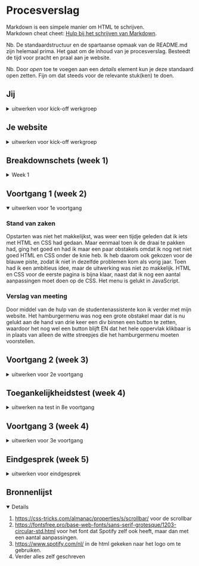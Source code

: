 # Procesverslag
Markdown is een simpele manier om HTML te schrijven.  
Markdown cheat cheet: [Hulp bij het schrijven van Markdown](https://github.com/adam-p/markdown-here/wiki/Markdown-Cheatsheet).

Nb. De standaardstructuur en de spartaanse opmaak van de README.md zijn helemaal prima. Het gaat om de inhoud van je procesverslag. Besteedt de tijd voor pracht en praal aan je website.

Nb. Door *open* toe te voegen aan een *details* element kun je deze standaard open zetten. Fijn om dat steeds voor de relevante stuk(ken) te doen.





## Jij

<details>
<summary>uitwerken voor kick-off werkgroep</summary>

### Auteur:
Jaron Korsaan

#### Je startniveau:
Blauw

#### Je focus:
Responsive
 
</details>





## Je website

<details>
<summary>uitwerken voor kick-off werkgroep</summary>

### Je opdracht:
https://www.spotify.com/

#### Screenshot(s) van de eerste pagina (small screen): 
Spotify - Home  
<img src="images/dummy-plaatje.jpg" width="375px" alt="omschrijving van de pagina">

#### Screenshot(s) van de tweede pagina (small screen):
Spotify Sign Up 
<img src="images/dummy-plaatje.jpg" width="375px" alt="omschrijving van de pagina">
 
</details>



## Breakdownschets (week 1)

<details>
<summary>Week 1</summary>

### de hele pagina:
![-screenshots-](images/breakdownschets.png) 

### dynamisch deel (bijv menu): 
![-screenshots-](images/breakdownschets.png) 


</details>





## Voortgang 1 (week 2)

<details open>
<summary>uitwerken voor 1e voortgang</summary>

### Stand van zaken
Opstarten was niet het makkelijkst, was weer een tijdje geleden dat ik iets met HTML en CSS had gedaan. Maar eenmaal toen ik de draai te pakken had, ging het goed en had ik maar een paar obstakels omdat ik nog net niet goed HTML en CSS onder de knie heb. Ik heb daarom ook gekozen voor de blauwe piste, zodat ik niet in dezelfde problemen kom als vorig jaar. Toen had ik een ambitieus idee, maar de uitwerking was niet zo makkelijk. HTML en CSS voor de eerste pagina is bijna klaar, naast dat ik nog een aantal aanpassingen moet doen op de CSS. Het menu is gelukt in JavaScript.


### Verslag van meeting
Door middel van de hulp van de studentenassistente kon ik verder met mijn website. Het hamburgermenu was nog een grote obstakel maar dat is nu gelukt aan de hand van drie keer een div binnen een button te zetten, waardoor het nog wel een button blijft EN dat het hele oppervlak klikbaar is in plaats van alleen de witte streepjes die het hamburgermenu moeten voorstellen.

</details>





## Voortgang 2 (week 3)

<details>
<summary>uitwerken voor 2e voortgang</summary>

### Stand van zaken
De eerste pagina is vrijwel helemaal af, ik moet nog een aantal responsive elementen toevoegen om het echt af te noemen. Ik heb wel een aantal problemen met hoe ik tekst moet scalen, en wat ik moet doen als de browser de font niet kan lezen.


### Verslag van meeting
Door gebruik te maken van media quiries kan ik de website responsive maken, waarbij bijvoorbeeld het hamburgermenu weggehaald kan worden. Verder heb meegekregen dat ik fallback fonts voor de website moet gaan gebruiken, en de tekst door middel van 'clamp' te scalen. 

</details>





## Toegankelijkheidstest (week 4)

<details>
<summary>uitwerken na test in 8e voortgang</summary>

### Bevindingen
Met het parkinson apparaat werd het navigeren op telefoon en laptop lastiger, maar zeker niet onmogelijk.
De bril waarbij er alleen maar zicht is door een klein gaatje maakt het navigeren enorm lastig.
De andere brillen maakte voor mij de navigatie niet een probleem.


#### Parkinson
Door het parkinson apparaat heb ik ondervonden dat de knoppen groot genoeg moeten zijn, en het geen priegelwerk moet gaan worden. Maar dat is al zo in de huidige mobiele en webversie, dus daar hoeft niets op bedacht worden, naast dat het belangrijk blijft om rekening te blijven houden met de beperking die zich dan voordoet.


#### Zicht limiteren 
De bril die het zicht limiteerde door alleen het midden zichtbaar te maken, liet mij zien dat contrast en grote tekst belangrijk is om de website nog navigeerbaar te houden voor mensen met een soortgelijke beperking. Het scheelt dat waarschijnlijk Spotify hier ook al over na had gedacht, want ik ervaar deze problemen niet op mijn website die vrijwel identiek is.

#### Screenreader 
Met behulp van de screenreader kon ik gemakkelijk bekijken of de website juist is geschreven met de goede selectors. Ik had bij deze test nog geen tweede pagina, dus heb ik alleen de eerste getest. Hierbij kwamen geen obstakels naar voren, en kwam ik er achter dat ik het juist heb geschreven.


#### Overig 
Met de overige brillen werdt het navigeren niet zo drastisch veranderd, en bleef het vrijwel gelijk aan de oorspronkelijke manier van navigeren op de website. Hiervoor hoeven er dus geen aanpassingen gedaan worden.

</details>





## Voortgang 3 (week 4)

<details>
<summary>uitwerken voor 3e voortgang</summary>

### Stand van zaken
Ik ben redelijk dichtbij het einde van mijn website. Ik moet dit weekend bezig met de tweede pagina om deze helemaal werkend te krijgen. Verder ben ik tot nu toe erg blij met mijn voortgang, want ik had niet verwacht dat ik het zo netjes zou kunnen maken. Ik ben daar dus tevreden mee. 



### Verslag van meeting
Tijdens het voortganggesprek kreeg ik weinig feedback, aangezien er werd gezegd dat ik goed op weg was en alleen nog maar kleine dingen hoefte te doen. Wel werd er gewaarschuwd dat ik niet heel veel heb aan content. Hier maak ik mij zelf ook een beetje zorgen over, of dit nou wel genoeg is. Maar ik ga er wel vanuit aangezien ik dit heb nagevraagd. Ik ben heel erg benieuwd naar hoe het eindgesprek zal gaan, en ik hoop mijn tweede pagina netjes te kunnen maken dit weekend. 

</details>





## Eindgesprek (week 5)

<details>
<summary>uitwerken voor eindgesprek</summary>

### Stand van zaken
In de laatste week / dagen heb ik de tweede pagina gemaakt met een formulier. Dit was nog lastiger dan ik had verwacht. Ik had veel moeite met de responsiveness, maar na een lange tijd was dat toch gelukt. Toen ik het eindgesprek had hebben we beide pagina's bekeken. We kwamen er wel beiden achter dat het formulier niet heel toegankelijk was, waarbij mijn labels nog met een p selector werden gemaakt. Na het eindgesprek heb ik het hele formulier opnieuw geschreven, waardoor het nu wel toegankelijk is geworden, en met de screenreader goed te navigeren is. Ik heb na het eindgesprek en na de veranderingen op de tweede pagina een screenreader test gedaan, om te kijken of het goed is. Deze test kwam goed terug, je kan de website gemakkelijk navigeren.

Ook heb ik meerdere states toegevoegd bij het formulier.

Daarnaast was de footer nog niet helemaal super responsive. Deze heb ik aangepast aan de hand van een media query (flexbox, block). 

### Screenshot(s)

![-screenshots-](images/eind1.png) 

![-screenshots-](images/eindmob1.png) 

![-screenshots-](images/eind2.png) 

![-screenshots-](images/eindmob2.png) 

</details>





## Bronnenlijst

<details open>


1. https://css-tricks.com/almanac/properties/s/scrollbar/ voor de scrollbar
2. https://fontsfree.pro/base-web-fonts/sans-serif-grotesque/1203-circular-std.html voor het font dat Spotify zelf ook heeft, maar dan met een aantal aanpassingen.
3. https://www.spotify.com/nl/ in de html gekeken naar het logo om te gebruiken.
4. Verder alles zelf geschreven

</details>